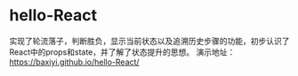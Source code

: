 # hello-React
实现了轮流落子，判断胜负，显示当前状态以及追溯历史步骤的功能，初步认识了React中的props和state，并了解了状态提升的思想。
演示地址：https://baxiyi.github.io/hello-React/
